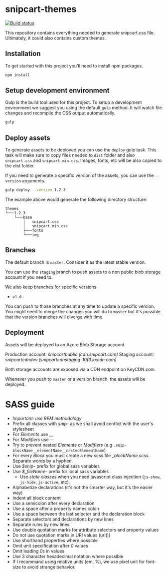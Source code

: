 # snipcart-themes

[![Build status](https://ci.appveyor.com/api/projects/status/q0qxt370jxpx1139?svg=true)](https://ci.appveyor.com/project/spektrum/snipcart-themes)

This repository contains everything needed to generate snipcart.css file. Ultimately, it could also contains custom themes.

## Installation

To get started with this project you'll need to install npm packages.

```sh
npm install
```

## Setup development environment

Gulp is the build tool used for this project. To setup a development environment we suggest you using the default `gulp` method. It will watch file changes and recompile the CSS output automatically.

```sh
gulp
```

## Deploy assets

To generate assets to be deployed you can use the `deploy` gulp task. This task will make sure to copy files needed to `dist` folder and also `snipcart.css` and `snipcart.min.css`. Images, fonts, etc will be also copied to the dist folder.

If you need to generate a specific version of the assets, you can use the `--version` arguments.

```sh
gulp deploy --version 1.2.3
```

The example above would generate the following directory structure:

```
themes
└───1.2.3
    └───base
        │   snipcart.css
        │   snipcart.min.css
        ├───fonts
        └───img
```

## Branches

The default branch is `master`. Consider it as the latest stable version.

You can use the `staging` branch to push assets to a non public blob storage account if you need to.

We also keep branches for specific versions.

- `v1.0`

You can push to those branches at any time to update a specific version. You might need to merge the changes you will do to `master` but it's possible that the version branches will diverge with time.

## Deployment

Assets will be deployed to an Azure Blob Storage account.

Production account: *snipcartpublic (cdn.snipcart.com)*
Staging account: *snipcartcdndev (snipcartcdnstaging-10f3.kxcdn.com)*

Both storage accounts are exposed via a CDN endpoint on KeyCDN.com.

Whenever you push to `master` or a version branch, the assets will be deployed.

# SASS guide

- *Important: use BEM methodology*
- Prefix all classes with *snip-* as we shall avoid conflict with the user's stylesheet
- For *Elements* use __
- For *Modifiers* use --
- Try to prevent nested *Elements* or *Modifiers* (e.g `.snip-blockName__elementName__nestedElementName`)
- For every *Block* you must create a new scss file *_blockName.scss*. Separate words by a hyphen.
- Use *$snip-* prefix for global sass variables
- Use *$_fileName-* prefix for local sass variables
  - Use *state classes* when you need javascript class injection (`js-show`, `js-hide`, `js-active`, etc).
- Alphabetize declarations (it's not the smarter way, but it's the easier way)
- Indent all block content
- Use a semicolon after every declaration
- Use a space after a property names colon
- Use a space between the last selector and the declaration block
- Separate selectors and declarations by new lines
- Separate rules by new lines
- Use double quotation marks for attribute selectors and property values
- Do not use quotation marks in URI values (url())
- Use shorthand properties where possible
- Omit unit specification after *0* values
- Omit leading *0*s in values
- Use 3 character hexadecimal notation where possible
- If I recommand using relative units (em, %), we use pixel unit for font-size to avoid strange behavior.
